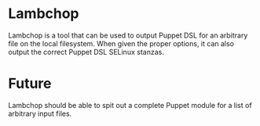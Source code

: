 # Lambchop
Lambchop is a tool that can be used to output Puppet DSL for an arbitrary file
on the local filesystem. When given the proper options, it can also output the
correct Puppet DSL SELinux stanzas.

# Future
Lambchop should be able to spit out a complete Puppet module for a list of
arbitrary input files.
